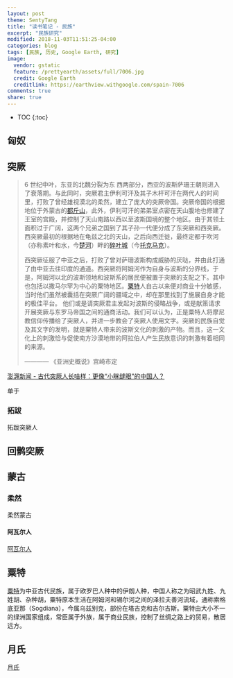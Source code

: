 ```yaml
---
layout: post
theme: SentyTang
title: "读书笔记 - 民族"
excerpt: "民族研究"
modified: 2018-11-03T11:51:25-04:00
categories: blog
tags: [民族, 历史, Google Earth, 研究]
image:
  vendor: gstatic
  feature: /prettyearth/assets/full/7006.jpg
  credit: Google Earth
  creditlink: https://earthview.withgoogle.com/spain-7006
comments: true
share: true
---
```


* TOC
{:toc}

## 匈奴

## 突厥

> 6 世纪中叶，东亚的北魏分裂为东 西两部分，西亚的波斯萨珊王朝则进入了衰落期。与此同时，突厥君主伊利可汗及其子木杆可汗在两代人的时间里，打败了曾经雄视漠北的柔然，建立了庞大的突厥帝国。突厥帝国的根据地位于外蒙古的[都斤山][wikiwand/于都斤]，此外，伊利可汗的弟弟室点密在天山腹地也修建了王室的宫殿，并控制了天山南路以西以至波斯国境的整个地区。由于其领土面积过于广阔，这两个兄弟之国到了其子孙一代便分成了东突厥和西突厥。西突厥最初的根据地在龟兹之北的天山，之后向西迁徙，最终定都于吹河（亦称素叶和水，今[楚河][wikiwand/Chu_River]）畔的[碎叶城][wikiwand/Suyab]（今[托克马克][wikiwand/Tokmok]）。
>
> 西突厥征服了中亚之后，打败了曾对萨珊波斯构成威胁的厌哒，并由此打通了由中亚去往印度的通道。西突厥将阿姆河作为自身与波斯的分界线，于是，阿姆河以北的波斯领地和波斯系的居民便被置于突厥的支配之下。其中也包括以撒马尔罕为中心的粟特地区。[粟特](#粟特)人自古以来便对商业十分敏感，当时他们虽然被囊括在突厥广阔的疆域之中，却在那里找到了施展自身才能的极佳平台。 他们或是请突厥君主发起对波斯的侵略战争，或是献策请求开展突厥与东罗马帝国之间的通商活动。我们可以认为，正是粟特人将摩尼教信仰传播给了突厥人，并进一步教会了突厥人使用文字。突厥的民族自觉及其文字的发明，就是粟特人带来的波斯文化的刺激的产物。而且，这一文化上的刺激恰与促使南方沙漠地带的阿拉伯人产生民族意识的刺激有着相同的来源。
>
> ———— 《亚洲史概说》宫崎市定

[澎湃新闻 - 古代突厥人长啥样：更像“小眯缝眼”的中国人？](https://www.thepaper.cn/newsDetail_forward_1353144)

单于

### 拓跋

拓跋突厥人

## 回鹘突厥

## 蒙古

### 柔然

柔然蒙古

#### 阿瓦尔人

[阿瓦尔人](https://zh.wikipedia.org/zh-cn/%E9%98%BF%E7%93%A6%E5%B0%94%E4%BA%BA)

## 粟特

[粟特][Sogdia]为中亚古代民族，属于欧罗巴人种中的伊朗人种，中国人称之为昭武九姓、九姓胡、杂种胡，粟特原本生活在阿姆河和锡尔河之间的泽拉夫善河流域，通称索格底亚那（Sogdiana），今属乌兹别克，部份在塔吉克和吉尔吉斯。粟特由大小不一的绿洲国家组成，常臣属于外族，属于商业民族，控制了丝绸之路上的贸易，散居远方。

## 月氏

[月氏](https://www.wikiwand.com/en/Yuezhi)

[Sogdia]:https://www.wikiwand.com/en/Sogdia
[wikiwand/于都斤]:http://www.wikiwand.com/zh-cn/%E6%96%BC%E9%83%BD%E6%96%A4
[wikiwand/Chu_River]:https://www.wikiwand.com/en/Chu_River
[wikiwand/Tokmok]:https://www.wikiwand.com/en/Tokmok
[wikiwand/Suyab]:https://www.wikiwand.com/en/Suyab